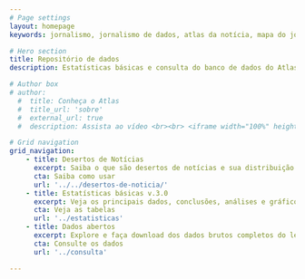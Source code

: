 ```yaml
---
# Page settings
layout: homepage
keywords: jornalismo, jornalismo de dados, atlas da notícia, mapa do jornalismo, transparência

# Hero section
title: Repositório de dados
description: Estatísticas básicas e consulta do banco de dados do Atlas da Notícia

# Author box
# author:
  #  title: Conheça o Atlas
  #  title_url: 'sobre'
  #  external_url: true
  #  description: Assista ao vídeo <br><br> <iframe width="100%" height="160" src="https://www.youtube.com/embed/dVYrf29Qsdc?rel=0" frameborder="0" allow="autoplay; encrypted-media" allowfullscreen></iframe>

# Grid navigation
grid_navigation:
    - title: Desertos de Notícias
      excerpt: Saiba o que são desertos de notícias e sua distribuição no território Brasileiro
      cta: Saiba como usar
      url: '../../desertos-de-noticia/'
    - title: Estatísticas básicas v.3.0
      excerpt: Veja os principais dados, conclusões, análises e gráficos da versão mais atual da pesquisa do Atlas da Notícia
      cta: Veja as tabelas
      url: '../estatisticas'
    - title: Dados abertos
      excerpt: Explore e faça download dos dados brutos completos do levantamento utilizando nossa interface de consulta
      cta: Consulte os dados
      url: '../consulta'

---
```

